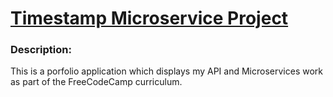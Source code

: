 
# [Timestamp Microservice Project](https://api-projects-portfolio.herokuapp.com/)

### Description:

This is a porfolio application which displays my API and Microservices work as part of the FreeCodeCamp curriculum.
